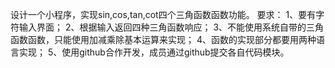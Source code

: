 设计一个小程序，实现sin,cos,tan,cot四个三角函数函数功能。 
要求：
  1、要有字符输入界面； 
  2、根据输入返回四种三角函数响应；
   3、不能使用系统自带的三角函数函数，只能使用加减乘除基本运算来实现； 
   4、函数的实现部分都要用两种语言实现；
   5、使用github合作开发，成员通过github提交各自代码模块。
